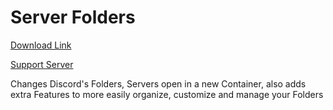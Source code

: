 # Server Folders

[Download Link](https://OILYY.github.io/downloader/?plugin=ServerFolders)

[Support Server](https://discord.gg/Y36CTWeCFE)

Changes Discord's Folders, Servers open in a new Container, also adds extra Features to more easily organize, customize and manage your Folders
